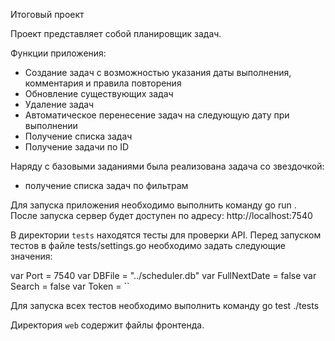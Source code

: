 Итоговый проект

Проект представляет собой планировщик задач.

Функции приложения:

- Создание задач с возможностью указания даты выполнения, комментария и правила повторения
- Обновление существующих задач
- Удаление задач
- Автоматическое перенесение задач на следующую дату при выполнении
- Получение списка задач 
- Получение задачи по ID

Наряду с базовыми заданиями была реализована задача со звездочкой:

- получение списка задач по фильтрам

Для запуска приложения необходимо выполнить команду go run . 
После запуска сервер будет доступен по адресу: http://localhost:7540

В директории `tests` находятся тесты для проверки API.
Перед запуском тестов в файле tests/settings.go необходимо задать следующие значения:

var Port = 7540
var DBFile = "../scheduler.db"
var FullNextDate = false
var Search = false
var Token = ``

Для запуска всех тестов необходимо выполнить команду go test ./tests

Директория `web` содержит файлы фронтенда.